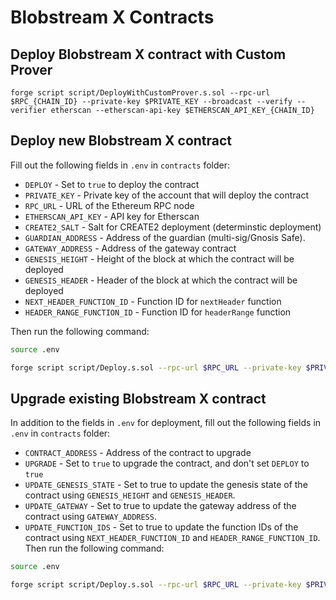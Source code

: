 # Blobstream X Contracts

## Deploy Blobstream X contract with Custom Prover

```shell
forge script script/DeployWithCustomProver.s.sol --rpc-url $RPC_{CHAIN_ID} --private-key $PRIVATE_KEY --broadcast --verify --verifier etherscan --etherscan-api-key $ETHERSCAN_API_KEY_{CHAIN_ID}
```


## Deploy new Blobstream X contract

Fill out the following fields in `.env` in `contracts` folder:

- `DEPLOY` - Set to `true` to deploy the contract
- `PRIVATE_KEY` - Private key of the account that will deploy the contract
- `RPC_URL` - URL of the Ethereum RPC node
- `ETHERSCAN_API_KEY` - API key for Etherscan
- `CREATE2_SALT` - Salt for CREATE2 deployment (determinstic deployment)
- `GUARDIAN_ADDRESS` - Address of the guardian (multi-sig/Gnosis Safe).
- `GATEWAY_ADDRESS` - Address of the gateway contract
- `GENESIS_HEIGHT` - Height of the block at which the contract will be deployed
- `GENESIS_HEADER` - Header of the block at which the contract will be deployed
- `NEXT_HEADER_FUNCTION_ID` - Function ID for `nextHeader` function
- `HEADER_RANGE_FUNCTION_ID` - Function ID for `headerRange` function

Then run the following command:

```bash
source .env

forge script script/Deploy.s.sol --rpc-url $RPC_URL --private-key $PRIVATE_KEY --broadcast --verify --verifier etherscan --etherscan-api-key $ETHERSCAN_API_KEY
```

## Upgrade existing Blobstream X contract

In addition to the fields in `.env` for deployment, fill out the following fields in `.env` in `contracts` folder:

- `CONTRACT_ADDRESS` - Address of the contract to upgrade
- `UPGRADE` - Set to `true` to upgrade the contract, and don't set `DEPLOY` to `true`
- `UPDATE_GENESIS_STATE` - Set to true to update the genesis state of the contract using `GENESIS_HEIGHT` and `GENESIS_HEADER`.
- `UPDATE_GATEWAY` - Set to true to update the gateway address of the contract using `GATEWAY_ADDRESS`.
- `UPDATE_FUNCTION_IDS` - Set to true to update the function IDs of the contract using `NEXT_HEADER_FUNCTION_ID` and `HEADER_RANGE_FUNCTION_ID`.
  Then run the following command:

```bash
source .env

forge script script/Deploy.s.sol --rpc-url $RPC_URL --private-key $PRIVATE_KEY --broadcast --verify --verifier etherscan --etherscan-api-key $ETHERSCAN_API_KEY
```
